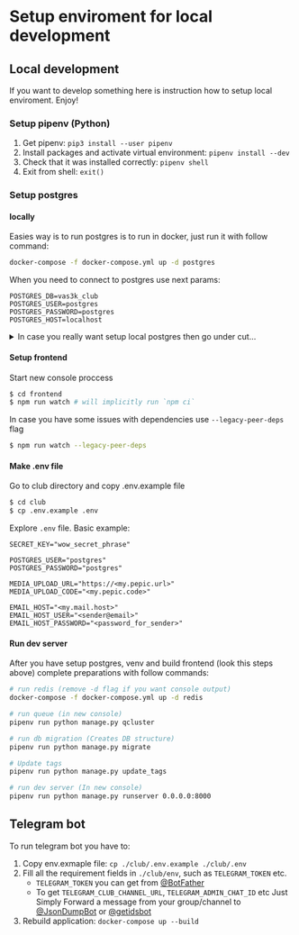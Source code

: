 # Setup enviroment for local development

## Local development

If you want to develop something here is instruction how to setup local enviroment. Enjoy!

### Setup pipenv (Python)

1. Get pipenv: `pip3 install --user pipenv`
2. Install packages and activate virtual environment: `pipenv install --dev`
3. Check that it was installed correctly: `pipenv shell`
4. Exit from shell: `exit()`

### Setup postgres

#### locally
  Easies way is to run postgres is to run in docker, just run it with follow command:
  ```sh
  docker-compose -f docker-compose.yml up -d postgres
  ```
  When you need to connect to postgres use next params:
  ```dotenv
  POSTGRES_DB=vas3k_club
  POSTGRES_USER=postgres
  POSTGRES_PASSWORD=postgres
  POSTGRES_HOST=localhost
  ```

  <details><summary>In case you really want setup local postgres then go under cut...</summary>

    Brief instruction:
  
    1. Install postgresql (for macos https://postgresapp.com/ is easies start)
    2. After you install and run postgress create a project database:
          ```sh
          # create db
          $ psql postgres
          postgres=# createdb pmi_club

          # create user (user: pmiclub, password: pmiclub)
          postgres=# createuser --interactive --pwpromp

          # grant priviliges
          postgres=# GRANT ALL PRIVILEGES ON DATABASE pmi_club TO pmiclub;
          postgres=# \connect pmi_club
          postgres=# GRANT ALL PRIVILEGES ON ALL TABLES IN SCHEMA public TO pmiclub;
          postgres=# GRANT ALL PRIVILEGES ON ALL SEQUENCES IN SCHEMA public to pmiclub;
          postgres=# GRANT ALL PRIVILEGES ON ALL FUNCTIONS IN SCHEMA public to pmiclub;
          postgres=# \q

          # check connection
          $ psql -d pmi_club -U pmiclub
          ```

  </details>
  
#### Setup frontend

Start new console proccess
```sh
$ cd frontend
$ npm run watch # will implicitly run `npm ci`
```

In case you have some issues with dependencies use `--legacy-peer-deps` flag
```sh
$ npm run watch --legacy-peer-deps
```

#### Make .env file

Go to club directory and copy .env.example file
```sh
$ cd club
$ cp .env.example .env
```

Explore `.env` file. Basic example:
```
SECRET_KEY="wow_secret_phrase"

POSTGRES_USER="postgres"
POSTGRES_PASSWORD="postgres"

MEDIA_UPLOAD_URL="https://<my.pepic.url>"
MEDIA_UPLOAD_CODE="<my.pepic.code>"

EMAIL_HOST="<my.mail.host>"
EMAIL_HOST_USER="<sender@email>"
EMAIL_HOST_PASSWORD="<password_for_sender>"
```

#### Run dev server

After you have setup postgres, venv and build frontend (look this steps above) complete preparations with follow commands:
```sh
# run redis (remove -d flag if you want console output)
docker-compose -f docker-compose.yml up -d redis

# run queue (in new console)
pipenv run python manage.py qcluster

# run db migration (Creates DB structure)
pipenv run python manage.py migrate

# Update tags
pipenv run python manage.py update_tags

# run dev server (In new console)
pipenv run python manage.py runserver 0.0.0.0:8000
```

## Telegram bot

To run telegram bot you have to:
  1. Copy env.exmaple file: `cp ./club/.env.example ./club/.env`
  2. Fill all the requirement fields in `./club/env`, such as `TELEGRAM_TOKEN` etc.
      - `TELEGRAM_TOKEN` you can get from [@BotFather](https://t.me/BotFather)
      - To get `TELEGRAM_CLUB_CHANNEL_URL`, `TELEGRAM_ADMIN_CHAT_ID` etc Just Simply Forward a message from your group/channel to [@JsonDumpBot](https://t.me/JsonDumpBot) or [@getidsbot](https://t.me/getidsbot)
  3. Rebuild application: `docker-compose up --build`

